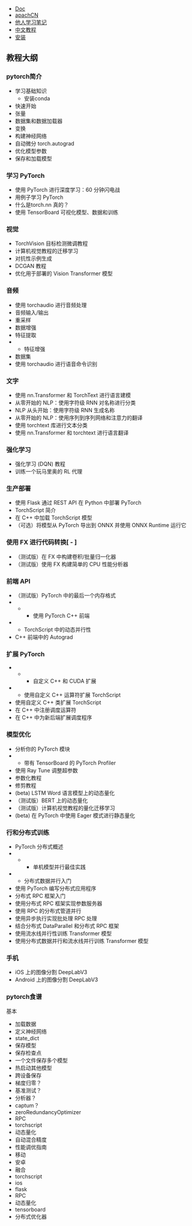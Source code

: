 - [Doc](https://pytorch.org/docs/stable/index.html)
- [apachCN](https://dl.apachecn.org/#/)
- [他人学习笔记](https://link.zhihu.com/?target=https%3A//pytorch.zhangxiann.com/)
- [中文教程](https://pytorch.apachecn.org/docs/1.7/01.html)
- [安装](https://pytorch.org/get-started/locally/)
## 教程大纲
### pytorch简介
- 学习基础知识
  - 安装conda 
- 快速开始
- 张量
- 数据集和数据加载器
- 变换
- 构建神经网络
- 自动微分 torch.autograd
- 优化模型参数
- 保存和加载模型
### 学习 PyTorch
- 使用 PyTorch 进行深度学习：60 分钟闪电战
- 用例子学习 PyTorch
- 什么是torch.nn 真的？
- 使用 TensorBoard 可视化模型、数据和训练
### 视觉
- TorchVision 目标检测微调教程
- 计算机视觉教程的迁移学习
- 对抗性示例生成
- DCGAN 教程
- 优化用于部署的 Vision Transformer 模型
### 音频
- 使用 torchaudio 进行音频处理
- 音频输入/输出
- 重采样
- 数据增强
- 特征提取
- - 特征增强
- 数据集
- 使用 torchaudio 进行语音命令识别
### 文字
- 使用 nn.Transformer 和 TorchText 进行语言建模
- 从零开始的 NLP：使用字符级 RNN 对名称进行分类
- NLP 从头开始​​：使用字符级 RNN 生成名称
- 从零开始的 NLP：使用序列到序列网络和注意力的翻译
- 使用 torchtext 库进行文本分类
- 使用 nn.Transformer 和 torchtext 进行语言翻译
### 强化学习
- 强化学习 (DQN) 教程
- 训练一个玩马里奥的 RL 代理
### 生产部署
- 使用 Flask 通过 REST API 在 Python 中部署 PyTorch
- TorchScript 简介
- 在 C++ 中加载 TorchScript 模型
- （可选）将模型从 PyTorch 导出到 ONNX 并使用 ONNX Runtime 运行它
### 使用 FX 进行代码转换[ - ]
- （测试版）在 FX 中构建卷积/批量归一化器
- （测试版）使用 FX 构建简单的 CPU 性能分析器
### 前端 API
- （测试版）PyTorch 中的最后一个内存格式
- - - 使用 PyTorch C++ 前端
- - TorchScript 中的动态并行性
- C++ 前端中的 Autograd
### 扩展 PyTorch
- - - 自定义 C++ 和 CUDA 扩展
- - 使用自定义 C++ 运算符扩展 TorchScript
- 使用自定义 C++ 类扩展 TorchScript
- 在 C++ 中注册调度运算符
- 在 C++ 中为新后端扩展调度程序
### 模型优化
- 分析你的 PyTorch 模块
- - 带有 TensorBoard 的 PyTorch Profiler
- 使用 Ray Tune 调整超参数
- 参数化教程
- 修剪教程
- (beta) LSTM Word 语言模型上的动态量化
- （测试版）BERT 上的动态量化
- （测试版）计算机视觉教程的量化迁移学习
- (beta) 在 PyTorch 中使用 Eager 模式进行静态量化
### 行和分布式训练
- PyTorch 分布式概述
- - - 单机模型并行最佳实践
- - 分布式数据并行入门
- 使用 PyTorch 编写分布式应用程序
- 分布式 RPC 框架入门
- 使用分布式 RPC 框架实现参数服务器
- 使用 RPC 的分布式管道并行
- 使用异步执行实现批处理 RPC 处理
- 结合分布式 DataParallel 和分布式 RPC 框架
- 使用流水线并行性训练 Transformer 模型
- 使用分布式数据并行和流水线并行训练 Transformer 模型
### 手机
- iOS 上的图像分割 DeepLabV3
- Android 上的图像分割 DeepLabV3
### pytorch食谱
基本
- 加载数据
- 定义神经网络
- state_dict
- 保存模型
- 保存检查点
- 一个文件保存多个模型
- 热启动其他模型
- 跨设备保存
- 梯度归零？
- 基准测试？
- 分析器？
- captum？
- zeroRedundancyOptimizer
- RPC
- torchscript
- 动态量化
- 自动混合精度
- 性能调优指南
- 移动
- 安卓
- 融合
- torchscript
- ios
- flask
- RPC
- 动态量化
- tensorboard
- 分布式优化器
